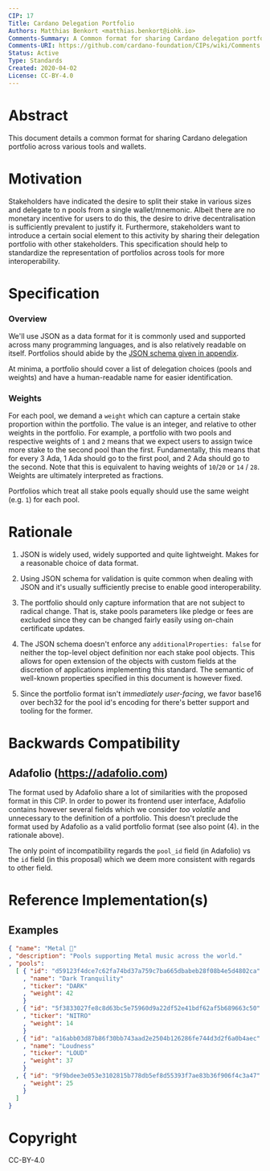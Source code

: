 ```yaml
---
CIP: 17
Title: Cardano Delegation Portfolio
Authors: Matthias Benkort <matthias.benkort@iohk.io>
Comments-Summary: A Common format for sharing Cardano delegation portfolios
Comments-URI: https://github.com/cardano-foundation/CIPs/wiki/Comments:CIP-0017
Status: Active
Type: Standards
Created: 2020-04-02
License: CC-BY-4.0
---
```


# Abstract

This document details a common format for sharing Cardano delegation portfolio across various tools and wallets. 

# Motivation

Stakeholders have indicated the desire to split their stake in various sizes and delegate to n pools from a single wallet/mnemonic. Albeit there are no monetary incentive for users to do this, the desire to drive decentralisation is sufficiently prevalent to justify it. Furthermore, stakeholders want to introduce a certain social element to this activity by sharing their delegation portfolio with other stakeholders. This specification should help to standardize the representation of portfolios across tools for more interoperability. 

# Specification

### Overview

We'll use JSON as a data format for it is commonly used and supported across many programming languages, and is also relatively readable on itself. Portfolios should abide by the [JSON schema given in appendix](CIP-0017.json). 

At minima, a portfolio should cover a list of delegation choices (pools and weights) and have a human-readable name for easier identification. 

### Weights

For each pool, we demand a `weight` which can capture a certain stake proportion within the portfolio. The value is an integer, and relative to other weights in the portfolio. For example, a portfolio with two pools and respective weights of `1` and `2` means that we expect users to assign twice more stake to the second pool than the first. Fundamentally, this means that for every 3 Ada, 1 Ada should go to the first pool, and 2 Ada should go to the second. Note that this is equivalent to having weights of `10`/`20` or `14` / `28`. Weights are ultimately interpreted as fractions.

Portfolios which treat all stake pools equally should use the same weight (e.g. `1`) for each pool. 

# Rationale

1. JSON is widely used, widely supported and quite lightweight. Makes for a reasonable choice of data format.

2. Using JSON schema for validation is quite common when dealing with JSON and it's usually sufficiently precise to enable good interoperability. 

3. The portfolio should only capture information that are not subject to radical change. That is, stake pools parameters like pledge or fees are excluded since they can be changed fairly easily using on-chain certificate updates. 

4. The JSON schema doesn't enforce any `additionalProperties: false` for neither the top-level object definition nor each stake pool objects. This allows for open extension of the objects with custom fields at the discretion of applications implementing this standard. The semantic of well-known properties specified in this document is however fixed.

5. Since the portfolio format isn't _immediately user-facing_, we favor base16 over bech32 for the pool id's encoding for there's better support and tooling for the former.

# Backwards Compatibility

## Adafolio (https://adafolio.com)

The format used by Adafolio share a lot of similarities with the proposed format in this CIP. In order to power its frontend user interface, Adafolio contains however several fields which we consider _too volatile_ and unnecessary to the definition of a portfolio. This doesn't preclude the format used by Adafolio as a valid portfolio format (see also point (4). in the rationale above).

The only point of incompatibility regards the `pool_id` field (in Adafolio) vs the `id` field (in this proposal) which we deem more consistent with regards to other field. 

# Reference Implementation(s)

##  Examples

```json
{ "name": "Metal 🤘"
, "description": "Pools supporting Metal music across the world."
, "pools": 
  [ { "id": "d59123f4dce7c62fa74bd37a759c7ba665dbabeb28f08b4e5d4802ca"
    , "name": "Dark Tranquility"
    , "ticker": "DARK"
    , "weight": 42
    }
  , { "id": "5f3833027fe8c8d63bc5e75960d9a22df52e41bdf62af5b689663c50"
    , "ticker": "NITRO"
    , "weight": 14
    }
  , { "id": "a16abb03d87b86f30bb743aad2e2504b126286fe744d3d2f6a0b4aec"
    , "name": "Loudness"
    , "ticker": "LOUD"
    , "weight": 37
    }
  , { "id": "9f9bdee3e053e3102815b778db5ef8d55393f7ae83b36f906f4c3a47"
    , "weight": 25
    }
  ]
}
```

# Copyright

CC-BY-4.0

